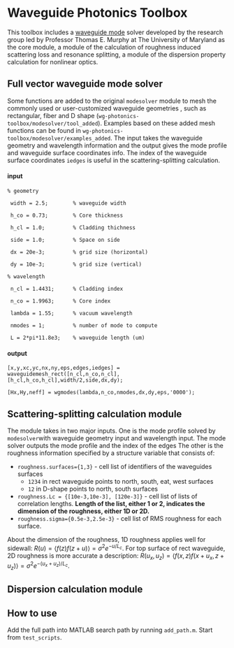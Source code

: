 # Waveguide Photonics Toolbox

This toolbox includes a [waveguide mode](http://photonics.umd.edu/software/wgmodes/) solver developed by the research group led by Professor Thomas E. Murphy at The University of Maryland as the core module, a module of the calculation of roughness induced scattering loss and resonance splitting, a module of the dispersion property calculation for nonlinear optics. 

## Full vector waveguide mode solver

Some functions are added to the original `modesolver` module to mesh the commonly used  or user-customized waveguide geometries , such as rectangular, fiber and D shape (`wg-photonics-toolbox/modesolver/tool_added`). Examples based on these added mesh functions can be found in `wg-photonics-toolbox/modesolver/examples_added`. The input takes the waveguide geometry and wavelength information and the output gives the mode profile and waveguide surface coordinates info. The index of the waveguide surface coordinates `iedges` is useful in the scattering-splitting calculation.

#### input

`% geometry`

`
width = 2.5;        % waveguide width`

`
h_co = 0.73;        % Core thickness`

`
h_cl = 1.0;         % Cladding thichness`

`
side = 1.0;         % Space on side`

`
dx = 20e-3;         % grid size (horizontal)`

`
dy = 10e-3;         % grid size (vertical)`

`% wavelength`

`
n_cl = 1.4431;      % Cladding index`

`
n_co = 1.9963;      % Core index`

`
lambda = 1.55;      % vacuum wavelength`

`
nmodes = 1;         % number of mode to compute`

`
L = 2*pi*11.8e3;    % waveguide length (um)`

#### output

`[x,y,xc,yc,nx,ny,eps,edges,iedges] = waveguidemesh_rect([n_cl,n_co,n_cl],[h_cl,h_co,h_cl],width/2,side,dx,dy);`

`[Hx,Hy,neff] = wgmodes(lambda,n_co,nmodes,dx,dy,eps,'0000');`

## Scattering-splitting calculation module

The module takes in two major inputs. One is the mode profile solved by `modesolver`with waveguide geometry input and wavelength input. The mode solver outputs the mode profile and the index of the edges The other is the roughness information specified by a structure variable that consists of:

- `roughness.surfaces={1,3}` - cell list of identifiers of  the waveguides surfaces
  - `1234` in rect waveguide points to north, south, eat, west surfaces
  - `12` in D-shape points to north, south surfaces
- `roughness.Lc = {[10e-3,10e-3], [120e-3]}` - cell list of lists of correlation lengths. **Length of the list, either 1 or 2, indicates the dimension of the roughness, either 1D or 2D.**
- `roughness.sigma={0.5e-3,2.5e-3}` - cell list of RMS roughness for each surface.

About the dimension of the roughness, 1D roughness applies well for sidewall: $R(u)=\langle f(z)f(z+u) \rangle=\sigma^2 e^{-u/L_c}$. For top surface of rect waveguide, 2D roughness is more accurate a description: $R(u_x,u_z)=\langle f(x,z)f(x+u_x,z+u_z) \rangle=\sigma^2 e^{-(u_x+u_z)/L_c}$.

## Dispersion calculation module



## How to use

Add the full path into MATLAB search path by running `add_path.m`. Start from `test_scripts`.

